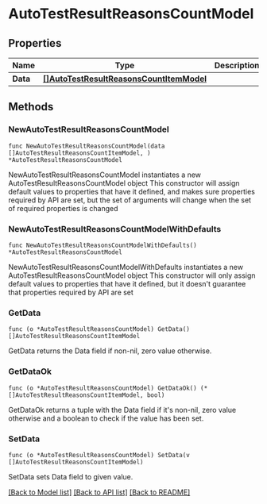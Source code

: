 # AutoTestResultReasonsCountModel

## Properties

Name | Type | Description | Notes
------------ | ------------- | ------------- | -------------
**Data** | [**[]AutoTestResultReasonsCountItemModel**](AutoTestResultReasonsCountItemModel.md) |  | 

## Methods

### NewAutoTestResultReasonsCountModel

`func NewAutoTestResultReasonsCountModel(data []AutoTestResultReasonsCountItemModel, ) *AutoTestResultReasonsCountModel`

NewAutoTestResultReasonsCountModel instantiates a new AutoTestResultReasonsCountModel object
This constructor will assign default values to properties that have it defined,
and makes sure properties required by API are set, but the set of arguments
will change when the set of required properties is changed

### NewAutoTestResultReasonsCountModelWithDefaults

`func NewAutoTestResultReasonsCountModelWithDefaults() *AutoTestResultReasonsCountModel`

NewAutoTestResultReasonsCountModelWithDefaults instantiates a new AutoTestResultReasonsCountModel object
This constructor will only assign default values to properties that have it defined,
but it doesn't guarantee that properties required by API are set

### GetData

`func (o *AutoTestResultReasonsCountModel) GetData() []AutoTestResultReasonsCountItemModel`

GetData returns the Data field if non-nil, zero value otherwise.

### GetDataOk

`func (o *AutoTestResultReasonsCountModel) GetDataOk() (*[]AutoTestResultReasonsCountItemModel, bool)`

GetDataOk returns a tuple with the Data field if it's non-nil, zero value otherwise
and a boolean to check if the value has been set.

### SetData

`func (o *AutoTestResultReasonsCountModel) SetData(v []AutoTestResultReasonsCountItemModel)`

SetData sets Data field to given value.



[[Back to Model list]](../README.md#documentation-for-models) [[Back to API list]](../README.md#documentation-for-api-endpoints) [[Back to README]](../README.md)


